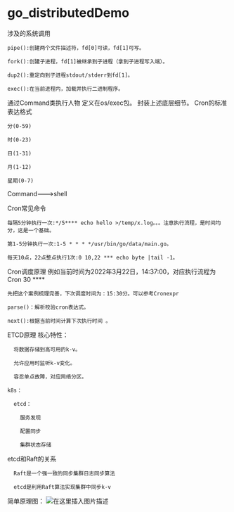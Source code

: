 # go_distributedDemo

涉及的系统调用

    pipe():创建两个文件描述符，fd[0]可读，fd[1]可写。
    
    fork():创建子进程，fd[1]被继承到子进程（拿到子进程写入端）。
    
    dup2():重定向到子进程stdout/stderr到fd[1]。
    
    exec():在当前进程内，加载并执行二进制程序。
    
    
通过Command类执行人物
定义在os/exec包。
封装上述底层细节。
    Cron的标准表达格式
    
    分(0-59)
    
    时(0-23)
    
    日(1-31)
    
    月(1-12)
    
    星期(0-7)
    
    
Command--->shell

Cron常见命令

    每隔5分钟执行一次:*/5**** echo hello >/temp/x.log。。。注意执行流程，是时间均分，这是一个基础。
    
    第1-5分钟执行一次:1-5 * * * */usr/bin/go/data/main.go。
    
    每天10点，22点整点执行1次:0 10,22 *** echo byte |tail -1。


Cron调度原理
    例如当前时间为2022年3月22日，14:37:00，对应执行流程为Cron 30 ****
    
    先把这个案例梳理完善，下次调度时间为：15:30分。可以参考Cronexpr
    
    parse()：解析校验cron表达式。
    
    next():根据当前时间计算下次执行时间 。


ETCD原理
    核心特性：
    
      将数据存储到高可用的k-v。
      
      允许应用时监听k-v变化。
      
      容忍单点故障，对应网络分区。
      
    k8s：
    
      etcd：
        
        服务发现
        
        配置同步
        
        集群状态存储


etcd和Raft的关系
      
      Raft是一个强一致的同步集群日志同步算法
      
      etcd是利用Raft算法实现集群中同步k-v


简单原理图：
![在这里插入图片描述](https://img-blog.csdnimg.cn/276927d733844de9bd3174031ec03abd.png?x-oss-process=image/watermark,type_d3F5LXplbmhlaQ,shadow_50,text_Q1NETiBAQ2FycGUtV2FuZw==,size_20,color_FFFFFF,t_70,g_se,x_16#pic_center)


